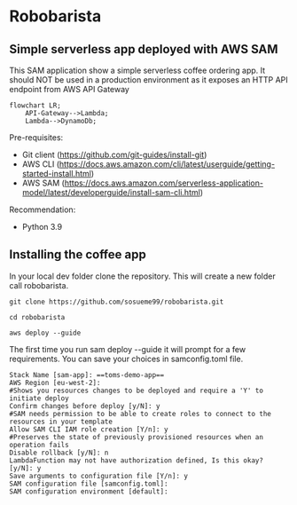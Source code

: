 # Robobarista

## Simple serverless app deployed with AWS SAM

This SAM application show a simple serverless coffee ordering app.
It should NOT be used in a production environment as it exposes an HTTP API endpoint from AWS API Gateway

```mermaid
flowchart LR;
    API-Gateway-->Lambda;
    Lambda-->DynamoDb;
```

Pre-requisites:
- Git client (https://github.com/git-guides/install-git)
- AWS CLI (https://docs.aws.amazon.com/cli/latest/userguide/getting-started-install.html)
- AWS SAM (https://docs.aws.amazon.com/serverless-application-model/latest/developerguide/install-sam-cli.html)

Recommendation:
- Python 3.9


## Installing the coffee app

In your local dev folder clone the repository.
This will create a new folder call robobarista.

    git clone https://github.com/sosueme99/robobarista.git

    cd robobarista

    aws deploy --guide

The first time you run sam deploy --guide it will prompt for a few requirements.
You can save your choices in samconfig.toml file. 

    Stack Name [sam-app]: ==toms-demo-app==
    AWS Region [eu-west-2]: 
    #Shows you resources changes to be deployed and require a 'Y' to initiate deploy
    Confirm changes before deploy [y/N]: y
    #SAM needs permission to be able to create roles to connect to the resources in your template
    Allow SAM CLI IAM role creation [Y/n]: y
    #Preserves the state of previously provisioned resources when an operation fails
    Disable rollback [y/N]: n
    LambdaFunction may not have authorization defined, Is this okay? [y/N]: y
    Save arguments to configuration file [Y/n]: y
    SAM configuration file [samconfig.toml]: 
    SAM configuration environment [default]:

